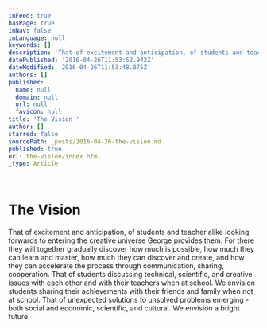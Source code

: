 ```yaml
---
inFeed: true
hasPage: true
inNav: false
inLanguage: null
keywords: []
description: 'That of excitement and anticipation, of students and teacher alike looking forwards to entering the creative universe George provides them. For there they will together gradually discover how much is possible, how much they can learn and master, how much they can discover and create, and how they can accelerate the process through communication, sharing, cooperation. That of students discussing technical, scientific, and creative issues with each other and with their teachers when at school. We envision students sharing their achievements with their friends and family when not at school. That of unexpected solutions to unsolved problems emerging - both social and economic, scientific, and cultural. We envision a bright future. '
datePublished: '2016-04-26T11:53:52.942Z'
dateModified: '2016-04-26T11:53:48.075Z'
authors: []
publisher:
  name: null
  domain: null
  url: null
  favicon: null
title: 'The Vision '
author: []
starred: false
sourcePath: _posts/2016-04-26-the-vision.md
published: true
url: the-vision/index.html
_type: Article

---
```

# The Vision 

That of excitement and anticipation, of students and teacher alike looking forwards to entering the creative universe George provides them. For there they will together gradually discover how much is possible, how much they can learn and master, how much they can discover and create, and how they can accelerate the process through communication, sharing, cooperation. That of students discussing technical, scientific, and creative issues with each other and with their teachers when at school. We envision students sharing their achievements with their friends and family when not at school. That of unexpected solutions to unsolved problems emerging - both social and economic, scientific, and cultural. We envision a bright future.
